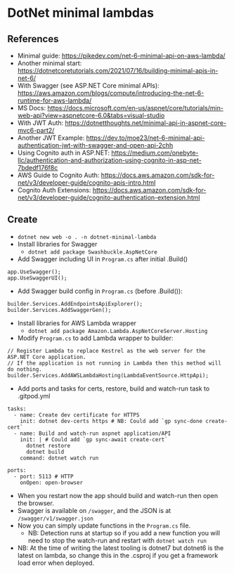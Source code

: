 # DotNet minimal lambdas

## References
* Minimal guide: https://pikedev.com/net-6-minimal-api-on-aws-lambda/
* Another minimal start: https://dotnetcoretutorials.com/2021/07/16/building-minimal-apis-in-net-6/
* With Swagger (see ASP.NET Core minimal APIs): https://aws.amazon.com/blogs/compute/introducing-the-net-6-runtime-for-aws-lambda/
* MS Docs: https://docs.microsoft.com/en-us/aspnet/core/tutorials/min-web-api?view=aspnetcore-6.0&tabs=visual-studio
* With JWT Auth: https://dotnetthoughts.net/minimal-api-in-aspnet-core-mvc6-part2/
* Another JWT Example: https://dev.to/moe23/net-6-minimal-api-authentication-jwt-with-swagger-and-open-api-2chh
* Using Cognito auth in ASP.NET: https://medium.com/onebyte-llc/authentication-and-authorization-using-cognito-in-asp-net-7bdedf176f8c
* AWS Guide to Cognito Auth: https://docs.aws.amazon.com/sdk-for-net/v3/developer-guide/cognito-apis-intro.html
* Cognito Auth Extensions: https://docs.aws.amazon.com/sdk-for-net/v3/developer-guide/cognito-authentication-extension.html

## Create

* `dotnet new web -o . -n dotnet-minimal-lambda`
* Install libraries for Swagger
    * `dotnet add package Swashbuckle.AspNetCore`
* Add Swagger including UI in `Program.cs` after initial .Build()
```
app.UseSwagger();
app.UseSwaggerUI();
```
* Add Swagger build config in `Program.cs` (before .Build()):
```
builder.Services.AddEndpointsApiExplorer();
builder.Services.AddSwaggerGen();
```
* Install libraries for AWS Lambda wrapper
    * `dotnet add package Amazon.Lambda.AspNetCoreServer.Hosting` 
* Modify `Program.cs` to add Lambda wrapper to builder:
```
// Register Lambda to replace Kestrel as the web server for the ASP.NET Core application.
// If the application is not running in Lambda then this method will do nothing. 
builder.Services.AddAWSLambdaHosting(LambdaEventSource.HttpApi);
```
* Add ports and tasks for certs, restore, build and watch-run task to .gitpod.yml
```
tasks:
  - name: Create dev certificate for HTTPS
    init: dotnet dev-certs https # NB: Could add `gp sync-done create-cert`
  - name: Build and watch-run aspnet application/API
    init: | # Could add `gp sync-await create-cert`
      dotnet restore
      dotnet build
    command: dotnet watch run

ports:
  - port: 5113 # HTTP
    onOpen: open-browser
```
* When you restart now the app should build and watch-run then open the browser.
* Swagger is available on `/swagger`, and the JSON is at `/swagger/v1/swagger.json`
* Now you can simply update functions in the `Program.cs` file.
    * NB: Detection runs at startup so if you add a new function you will need to stop the watch-run and restart with `dotnet watch run`
* NB: At the time of writing the latest tooling is dotnet7 but dotnet6 is the latest on lambda, so change this in the .csproj if you get a framework load error when deployed.
